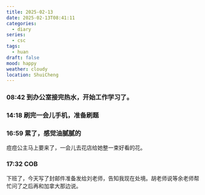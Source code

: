 ```yaml
---
title: 2025-02-13
date: 2025-02-13T08:41:11
categories:
  - diary
series:
  - csc
tags:
  - huan
draft: false
mood: happy
weather: cloudy
location: ShuiCheng
---
```



### 08:42 到办公室接完热水，开始工作学习了。


### 14:18 刷完一会儿手机，准备刷题




### 16:59 累了，感觉油腻腻的

痘痘公主马上要来了，一会儿去花店给她整一束好看的花。


### 17:32 COB

下班了，今天写了封邮件准备发给刘老师，告知我现在处境。胡老师说等余老师帮忙问了之后再和加拿大那边说。
